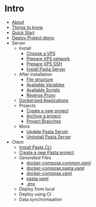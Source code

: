 
# Intro
  * [About](/about)
  * [Things to know](things-to-know.md)
  * [Quick Start](quick-start.md)
  * [Deploy Project demo](demo.md)
* Server
  * Install
    * [Choose a VPS](00.server/00.install/00.choose-a-vps)
    * [Prepare VPS network](00.server/00.install/01.prepare-vps-network.md)
    * [Prepare VPS SSH](00.server/00.install/02.prepare-vps-ssh.md)
    * [Install Pasta Server](00.server/00.install/03.install-pasta-server.md)
  * After installation
    * [File structure](00.server/01.after-installation/00.file-structure.md)
    * [Available Variables](00.server/01.after-installation/01.available-variables)
    * [Available Scripts](00.server/01.after-installation/02.available-scripts)
    * [Reverse Proxy](00.server/01.after-installation/03.reverse-proxy.md)
  * [Dockerized Applications](00.server/02.applications/0.index.md)
  * Projects
    * [Create a new project](00.server/03.projects/00.create-new-project)
    * [Archive a project](00.server/03.projects/01.archive-a-project.md)
    * [Project Branches](00.server/03.projects/02.project-branches.md)
  * More
    * [Update Pasta Server](00.server/04.more/00.update.md)
    * [Uninstall Pasta Server](00.server/04.more/01.uninstall.md)
* Client
  * [Install Pasta CLI](01.client/00.install-pasta-cli.md)
  * [Create a new Pasta project](01.client/01.create-new-project.md)
  * _Generated Files_
    * [docker-compose.common.yaml](01.client/10.docker-compose.common.yaml.md)
    * [docker-compose.pasta.yaml](01.client/11.docker-compose.pasta.yaml.md)
    * [docker-compose.yaml](01.client/12.docker-compose.yaml.md)
    * [pasta.yaml](01.client/13.pasta.yaml.md)
    * [.env](01.client/14.dot-env.md)
  * Deploy from local
  * Deploy using CI
  * Data synchronisation

[//]: # (* Types of Pasta Structures)

[//]: # (  * Pasta Yolo)

[//]: # (  * Pasta Gitea)

[//]: # (  * Pasta Gitea)

[//]: # (  * Pasta Github)